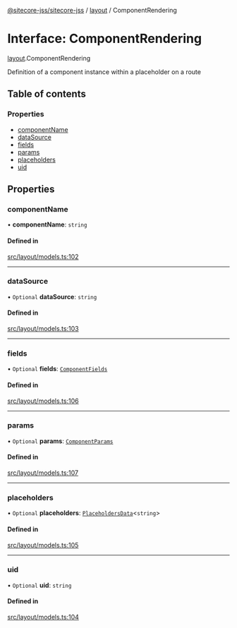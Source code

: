 [@sitecore-jss/sitecore-jss](../README.md) / [layout](../modules/layout.md) / ComponentRendering

# Interface: ComponentRendering

[layout](../modules/layout.md).ComponentRendering

Definition of a component instance within a placeholder on a route

## Table of contents

### Properties

- [componentName](layout.ComponentRendering.md#componentname)
- [dataSource](layout.ComponentRendering.md#datasource)
- [fields](layout.ComponentRendering.md#fields)
- [params](layout.ComponentRendering.md#params)
- [placeholders](layout.ComponentRendering.md#placeholders)
- [uid](layout.ComponentRendering.md#uid)

## Properties

### componentName

• **componentName**: `string`

#### Defined in

[src/layout/models.ts:102](https://github.com/Sitecore/jss/blob/0e7a5c64e/packages/sitecore-jss/src/layout/models.ts#L102)

___

### dataSource

• `Optional` **dataSource**: `string`

#### Defined in

[src/layout/models.ts:103](https://github.com/Sitecore/jss/blob/0e7a5c64e/packages/sitecore-jss/src/layout/models.ts#L103)

___

### fields

• `Optional` **fields**: [`ComponentFields`](layout.ComponentFields.md)

#### Defined in

[src/layout/models.ts:106](https://github.com/Sitecore/jss/blob/0e7a5c64e/packages/sitecore-jss/src/layout/models.ts#L106)

___

### params

• `Optional` **params**: [`ComponentParams`](layout.ComponentParams.md)

#### Defined in

[src/layout/models.ts:107](https://github.com/Sitecore/jss/blob/0e7a5c64e/packages/sitecore-jss/src/layout/models.ts#L107)

___

### placeholders

• `Optional` **placeholders**: [`PlaceholdersData`](../modules/layout.md#placeholdersdata)<`string`\>

#### Defined in

[src/layout/models.ts:105](https://github.com/Sitecore/jss/blob/0e7a5c64e/packages/sitecore-jss/src/layout/models.ts#L105)

___

### uid

• `Optional` **uid**: `string`

#### Defined in

[src/layout/models.ts:104](https://github.com/Sitecore/jss/blob/0e7a5c64e/packages/sitecore-jss/src/layout/models.ts#L104)
